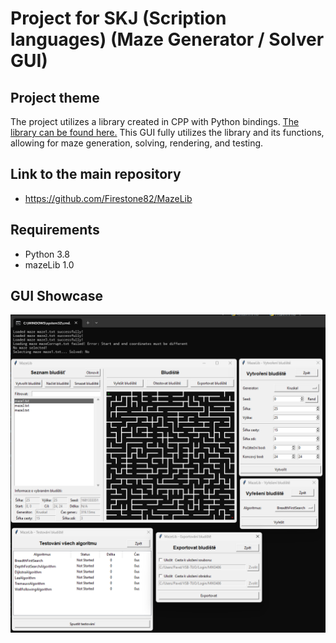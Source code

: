 # Project for SKJ (Scription languages) (Maze Generator / Solver GUI)

## Project theme
The project utilizes a library created in CPP with Python bindings. [The library can be found here.](https://github.com/Firestone82/MazeLib)
This GUI fully utilizes the library and its functions, allowing for maze generation, solving, rendering, and testing.

## Link to the main repository
 - https://github.com/Firestone82/MazeLib

## Requirements
 - Python 3.8
 - mazeLib 1.0

## GUI Showcase
![GUI](assets/showcase.png)